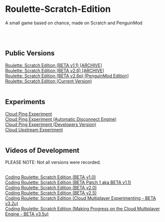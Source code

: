 <!DOCTYPE HTML>
<html>
  <body>
    <h1>Roulette-Scratch-Edition</h1>
    <p>A small game based on chance, made on Scratch and PenguinMod</p>
    <br>
    <br>
    <h2>Public Versions</h2>
    <a href="https://scratch.mit.edu/projects/1055917631"><span>Roulette: Scratch Edition (BETA v1.1) [ARCHIVE]</span></a>
    <br>
    <a href="https://scratch.mit.edu/projects/1049047642"><span>Roulette: Scratch Edition (BETA v2.6) [ARCHIVE]</span></a>
    <br>
    <a href="https://studio.penguinmod.com/#5307132835"><span>Roulette: Scratch Edition (BETA v2.6p) [PenguinMod Edition]</span></a>
    <br>
    <a href="https://scratch.mit.edu/projects/1070904212"><span>Roulette: Scratch Edition (Current Version)</span></a>
    <br>
    <br>
    <h2>Experiments</h2>
    <a href="https://scratch.mit.edu/projects/1049324045"><span>Cloud Ping Experiment</span></a>
    <br>
    <a href="https://scratch.mit.edu/projects/1069751780"><span>Cloud Ping Experiment (Automatic Disconnect Engine)</span></a>
    <br>
    <a href="https://scratch.mit.edu/projects/1051204867"><span>Cloud Ping Experiment (Developers Version)</span></a>
    <br>
    <a href="https://scratch.mit.edu/projects/1069713441"><span>Cloud Upstream Experiment</span></a>
    <br>
    <br>
    <h2>Videos of Development</h2>
    <p>PLEASE NOTE: Not all versions were recorded.</p>
    <br>
    <a href="https://www.youtube.com/live/LAk17Pbxc0g?si=7CT8X6LmljlDa0co"><span>Coding Roulette: Scratch Edition (BETA v1.0)</span></a>
    <br>
    <a href="https://youtu.be/H7L_l1_28G8?si=u-uMkEEjdtvX75U-"><span>Coding Roulette: Scratch Edition (BETA Patch 1 aka BETA v1.1)</span></a>
    <br>
    <a href="https://www.youtube.com/live/WIQuZg8DhzI?si=WUg2pYax0_tnNAGj"><span>Coding Roulette: Scratch Edition (BETA v2.0)</span></a>
    <br>
    <a href="https://youtu.be/-clfIIP-cn8?si=wgF_d60hb2WiV-Iq"><span>Coding Roulette: Scratch Edition (BETA v2.5)</span></a>
    <br>
    <a href="https://www.youtube.com/live/SSQr9rkgniE?si=Js8vOpwGNwk73GiP"><span>Coding Roulette: Scratch Edition (Cloud Multiplayer Experimenting - BETA v3.2u)</span></a>
    <br>
    <a href="https://www.youtube.com/live/daB9T8BbdSA?si=yZmwrCIGON4xoHpD"><span>Coding Roulette: Scratch Edition (Making Progress on the Cloud Multiplayer Engine - BETA v3.5u)</span></a>
  </body>
